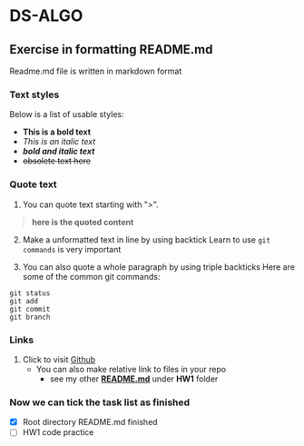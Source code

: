 # DS-ALGO

## Exercise in formatting README.md
Readme.md file is written in markdown format

### Text styles
Below is a list of usable styles:
- **This is a bold text**
- *This is an italic text*
- ***bold and italic text***
- ~~obsolete text here~~

### Quote text

1. You can quote text starting with ">".
> **here is the quoted content**

2. Make a unformatted text in line by using backtick
Learn to use `git commands` is very important

3. You can also quote a whole paragraph by using triple backticks
Here are some of the common git commands:
```
git status
git add
git commit
git branch
```

### Links
1. Click to visit [Github](https://github.com/)
   - You can also make relative link to files in your repo
     - see my other [**README.md**](HW1/README.md) under **HW1** folder

### Now we can tick the task list as finished
- [x] Root directory README.md finished
- [ ] HW1 code practice
